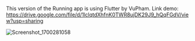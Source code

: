 This version of the Running app is using Flutter by VuPham.
Link demo: https://drive.google.com/file/d/1lclqtdXhfnK0TWR8ujDK29J9_hQqFGdV/view?usp=sharing



![Screenshot_1700281058](https://github.com/quocvuphamdinh/RunningAppByVu/assets/89455060/027f3567-5953-492c-9815-a62ae3100d76)
